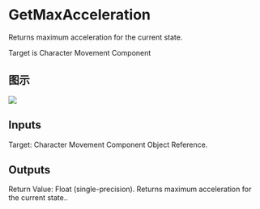 # GetMaxAcceleration

Returns maximum acceleration for the current state.

Target is Character Movement Component

## 图示

![]($-20221218-20181917.png)

## Inputs

Target: Character Movement Component Object Reference.  

## Outputs

Return Value: Float (single-precision). Returns maximum acceleration for the current state..

